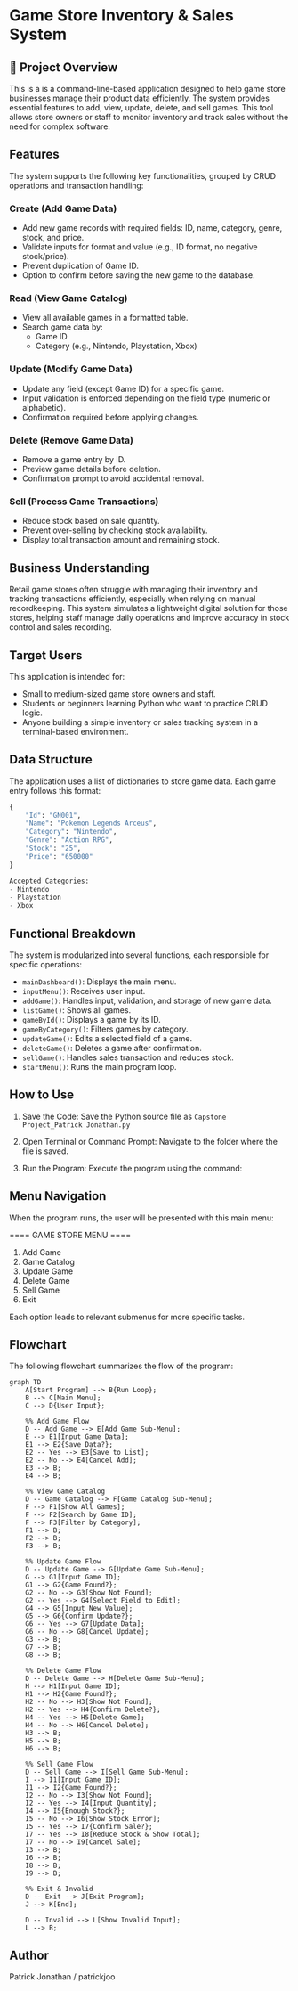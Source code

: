 # Game Store Inventory & Sales System 

## 📌 Project Overview

This is a is a command-line-based application designed to help game store businesses manage their product data efficiently. The system provides essential features to add, view, update, delete, and sell games. This tool allows store owners or staff to monitor inventory and track sales without the need for complex software.

## Features

The system supports the following key functionalities, grouped by CRUD operations and transaction handling:

### Create (Add Game Data)
- Add new game records with required fields: ID, name, category, genre, stock, and price.
- Validate inputs for format and value (e.g., ID format, no negative stock/price).
- Prevent duplication of Game ID.
- Option to confirm before saving the new game to the database.

### Read (View Game Catalog)
- View all available games in a formatted table.
- Search game data by:
  - Game ID
  - Category (e.g., Nintendo, Playstation, Xbox)

### Update (Modify Game Data)
- Update any field (except Game ID) for a specific game.
- Input validation is enforced depending on the field type (numeric or alphabetic).
- Confirmation required before applying changes.

### Delete (Remove Game Data)
- Remove a game entry by ID.
- Preview game details before deletion.
- Confirmation prompt to avoid accidental removal.

### Sell (Process Game Transactions)
- Reduce stock based on sale quantity.
- Prevent over-selling by checking stock availability.
- Display total transaction amount and remaining stock.

## Business Understanding

Retail game stores often struggle with managing their inventory and tracking transactions efficiently, especially when relying on manual recordkeeping. This system simulates a lightweight digital solution for those stores, helping staff manage daily operations and improve accuracy in stock control and sales recording.

## Target Users

This application is intended for:
- Small to medium-sized game store owners and staff.
- Students or beginners learning Python who want to practice CRUD logic.
- Anyone building a simple inventory or sales tracking system in a terminal-based environment.

## Data Structure

The application uses a list of dictionaries to store game data. Each game entry follows this format:

```python
{
    "Id": "GN001",
    "Name": "Pokemon Legends Arceus",
    "Category": "Nintendo",
    "Genre": "Action RPG",
    "Stock": "25",
    "Price": "650000"
}

Accepted Categories:
- Nintendo
- Playstation
- Xbox
```
## Functional Breakdown
The system is modularized into several functions, each responsible for specific operations:

- `mainDashboard()`: Displays the main menu.
- `inputMenu()`: Receives user input.
- `addGame()`: Handles input, validation, and storage of new game data.
- `listGame()`: Shows all games.
- `gameById()`: Displays a game by its ID.
- `gameByCategory()`: Filters games by category.
- `updateGame()`: Edits a selected field of a game.
- `deleteGame()`: Deletes a game after confirmation.
- `sellGame()`: Handles sales transaction and reduces stock.
- `startMenu()`: Runs the main program loop.

## How to Use
  1. Save the Code: Save the Python source file as `Capstone Project_Patrick Jonathan.py`

  2. Open Terminal or Command Prompt: Navigate to the folder where the file is saved.

  3. Run the Program: Execute the program using the command:

## Menu Navigation
When the program runs, the user will be presented with this main menu:

  ==== GAME STORE MENU ====
  1. Add Game
  2. Game Catalog
  3. Update Game
  4. Delete Game
  5. Sell Game
  6. Exit

Each option leads to relevant submenus for more specific tasks.

## Flowchart
The following flowchart summarizes the flow of the program:

```mermaid 
graph TD
    A[Start Program] --> B{Run Loop};
    B --> C[Main Menu];
    C --> D{User Input};

    %% Add Game Flow
    D -- Add Game --> E[Add Game Sub-Menu];
    E --> E1[Input Game Data];
    E1 --> E2{Save Data?};
    E2 -- Yes --> E3[Save to List];
    E2 -- No --> E4[Cancel Add];
    E3 --> B;
    E4 --> B;

    %% View Game Catalog
    D -- Game Catalog --> F[Game Catalog Sub-Menu];
    F --> F1[Show All Games];
    F --> F2[Search by Game ID];
    F --> F3[Filter by Category];
    F1 --> B;
    F2 --> B;
    F3 --> B;

    %% Update Game Flow
    D -- Update Game --> G[Update Game Sub-Menu];
    G --> G1[Input Game ID];
    G1 --> G2{Game Found?};
    G2 -- No --> G3[Show Not Found];
    G2 -- Yes --> G4[Select Field to Edit];
    G4 --> G5[Input New Value];
    G5 --> G6{Confirm Update?};
    G6 -- Yes --> G7[Update Data];
    G6 -- No --> G8[Cancel Update];
    G3 --> B;
    G7 --> B;
    G8 --> B;

    %% Delete Game Flow
    D -- Delete Game --> H[Delete Game Sub-Menu];
    H --> H1[Input Game ID];
    H1 --> H2{Game Found?};
    H2 -- No --> H3[Show Not Found];
    H2 -- Yes --> H4{Confirm Delete?};
    H4 -- Yes --> H5[Delete Game];
    H4 -- No --> H6[Cancel Delete];
    H3 --> B;
    H5 --> B;
    H6 --> B;

    %% Sell Game Flow
    D -- Sell Game --> I[Sell Game Sub-Menu];
    I --> I1[Input Game ID];
    I1 --> I2{Game Found?};
    I2 -- No --> I3[Show Not Found];
    I2 -- Yes --> I4[Input Quantity];
    I4 --> I5{Enough Stock?};
    I5 -- No --> I6[Show Stock Error];
    I5 -- Yes --> I7{Confirm Sale?};
    I7 -- Yes --> I8[Reduce Stock & Show Total];
    I7 -- No --> I9[Cancel Sale];
    I3 --> B;
    I6 --> B;
    I8 --> B;
    I9 --> B;

    %% Exit & Invalid
    D -- Exit --> J[Exit Program];
    J --> K[End];

    D -- Invalid --> L[Show Invalid Input];
    L --> B;
```

## Author
Patrick Jonathan / patrickjoo
